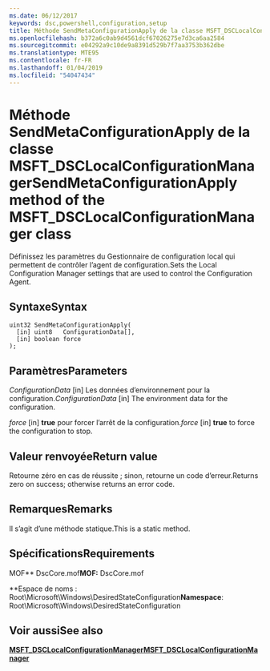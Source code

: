 ```yaml
---
ms.date: 06/12/2017
keywords: dsc,powershell,configuration,setup
title: Méthode SendMetaConfigurationApply de la classe MSFT_DSCLocalConfigurationManager
ms.openlocfilehash: b372a6c0ab9d4561dcf67026275e7d3ca6aa2584
ms.sourcegitcommit: e04292a9c10de9a8391d529b7f7aa3753b362dbe
ms.translationtype: MTE95
ms.contentlocale: fr-FR
ms.lasthandoff: 01/04/2019
ms.locfileid: "54047434"
---
```

# <a name="sendmetaconfigurationapply-method-of-the-msftdsclocalconfigurationmanager-class"></a><span data-ttu-id="1320f-103">Méthode SendMetaConfigurationApply de la classe MSFT_DSCLocalConfigurationManager</span><span class="sxs-lookup"><span data-stu-id="1320f-103">SendMetaConfigurationApply method of the MSFT_DSCLocalConfigurationManager class</span></span>

<span data-ttu-id="1320f-104">Définissez les paramètres du Gestionnaire de configuration local qui permettent de contrôler l’agent de configuration.</span><span class="sxs-lookup"><span data-stu-id="1320f-104">Sets the Local Configuration Manager settings that are used to control the Configuration Agent.</span></span>

## <a name="syntax"></a><span data-ttu-id="1320f-105">Syntaxe</span><span class="sxs-lookup"><span data-stu-id="1320f-105">Syntax</span></span>

```mof
uint32 SendMetaConfigurationApply(
  [in] uint8   ConfigurationData[],
  [in] boolean force
);
```

## <a name="parameters"></a><span data-ttu-id="1320f-106">Paramètres</span><span class="sxs-lookup"><span data-stu-id="1320f-106">Parameters</span></span>

<span data-ttu-id="1320f-107">*ConfigurationData* \[in\] Les données d’environnement pour la configuration.</span><span class="sxs-lookup"><span data-stu-id="1320f-107">*ConfigurationData* \[in\] The environment data for the configuration.</span></span>

<span data-ttu-id="1320f-108">*force* \[in\] **true** pour forcer l’arrêt de la configuration.</span><span class="sxs-lookup"><span data-stu-id="1320f-108">*force* \[in\] **true** to force the configuration to stop.</span></span>

## <a name="return-value"></a><span data-ttu-id="1320f-109">Valeur renvoyée</span><span class="sxs-lookup"><span data-stu-id="1320f-109">Return value</span></span>

<span data-ttu-id="1320f-110">Retourne zéro en cas de réussite ; sinon, retourne un code d’erreur.</span><span class="sxs-lookup"><span data-stu-id="1320f-110">Returns zero on success; otherwise returns an error code.</span></span>

## <a name="remarks"></a><span data-ttu-id="1320f-111">Remarques</span><span class="sxs-lookup"><span data-stu-id="1320f-111">Remarks</span></span>

<span data-ttu-id="1320f-112">Il s’agit d’une méthode statique.</span><span class="sxs-lookup"><span data-stu-id="1320f-112">This is a static method.</span></span>

## <a name="requirements"></a><span data-ttu-id="1320f-113">Spécifications</span><span class="sxs-lookup"><span data-stu-id="1320f-113">Requirements</span></span>

<span data-ttu-id="1320f-114">MOF\*\* DscCore.mof</span><span class="sxs-lookup"><span data-stu-id="1320f-114">**MOF:** DscCore.mof</span></span>

<span data-ttu-id="1320f-115">\*\*Espace de noms : Root\Microsoft\Windows\DesiredStateConfiguration</span><span class="sxs-lookup"><span data-stu-id="1320f-115">**Namespace**: Root\Microsoft\Windows\DesiredStateConfiguration</span></span>

## <a name="see-also"></a><span data-ttu-id="1320f-116">Voir aussi</span><span class="sxs-lookup"><span data-stu-id="1320f-116">See also</span></span>

[<span data-ttu-id="1320f-117">**MSFT_DSCLocalConfigurationManager**</span><span class="sxs-lookup"><span data-stu-id="1320f-117">**MSFT_DSCLocalConfigurationManager**</span></span>](msft-dsclocalconfigurationmanager.md)